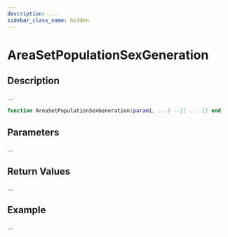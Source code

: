 ```yaml
---
description: ...
sidebar_class_name: hidden
---
```


# AreaSetPopulationSexGeneration

## Description

...

```lua
function AreaSetPopulationSexGeneration(param1, ...) --[[ ... ]] end
```

## Parameters

...

## Return Values

...

## Example

...

